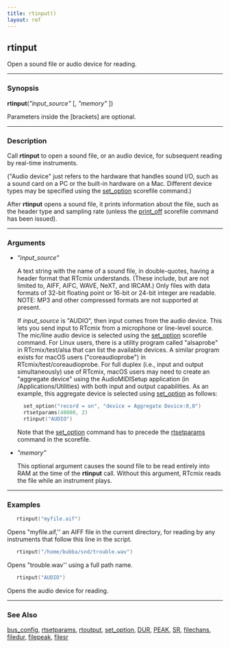```yaml
---
title: rtinput()
layout: ref
---
```


## rtinput

Open a sound file or audio device for reading.

-----

### Synopsis

**rtinput**(*"input\_source"* \[, *"memory"* \])

Parameters inside the \[brackets\] are optional.

-----

### Description

Call **rtinput** to open a sound file, or an audio device, for
subsequent reading by real-time instruments.

("Audio device" just refers to the hardware that handles sound I/O,
such as a sound card on a PC or the built-in hardware on a Mac.
Different device types may be specified using the
[set\_option](set_option.html#device) scorefile command.)

After **rtinput** opens a sound file, it prints information about the
file, such as the header type and sampling rate (unless the
[print\_off](print_off.html) scorefile command has been issued).

-----

### Arguments

  - <span id="item_input_source">*"input\_source"*</span>  
      
    A text string with the name of a sound file, in double-quotes,
    having a header format that RTcmix understands. (These include, but
    are not limited to, AIFF, AIFC, WAVE, NeXT, and IRCAM.) Only files
    with data formats of 32-bit floating point or 16-bit or 24-bit
    integer are readable. NOTE: MP3 and other compressed formats are not
    supported at present.
    
    If *input\_source* is "AUDIO", then input comes from the audio
    device. This lets you send input to RTcmix from a microphone or
    line-level source. The mic/line audio device is selected using the
    [set\_option](set_option.html#device) scorefile command. For Linux
    users, there is a utility program called "alsaprobe" in
    RTcmix/test/alsa that can list the available devices. A similar
    program exists for macOS users ("coreaudioprobe") in
    RTcmix/test/coreaudioprobe. For full duplex (i.e., input and output
    simultaneously) use of RTcmix, macOS users may need to create an
    "aggregate device" using the AudioMIDISetup application (in
    /Applications/Utilities) with both input and output capabilities.
    As an example, this aggregate device is selected using
    [set\_option](set_option.html#device) as follows:

    ```cpp
      set_option("record = on", "device = Aggregate Device:0,0")  
      rtsetparams(48000, 2)  
      rtinput("AUDIO")  
    ```
    
    Note that the [set\_option](set_option.html#device) command has to
    precede the [rtsetparams](rtsetparams.html) command in the
    scorefile.

  - <span id="memory">*"memory"*</span> 

    This optional argument causes the sound file to be read entirely
    into RAM at the time of the **rtinput** call. Without this argument,
    RTcmix reads the file while an instrument plays.
  

-----

### Examples

```cpp
   rtinput("myfile.aif")
```

Opens "myfile.aif,'' an AIFF file in the current directory, for reading
by any instruments that follow this line in the script.

```cpp
   rtinput("/home/bubba/snd/trouble.wav")
```

Opens "trouble.wav'' using a full path name.

```cpp
   rtinput("AUDIO")
```

Opens the audio device for reading.

-----

### See Also

[bus\_config](bus_config.html), [rtsetparams](rtsetparams.html),
[rtoutput](rtoutput.html), [set\_option](set_option.html),
[DUR](DUR.html), [PEAK](PEAK.html), [SR](SR.html),
[filechans](filechans.html), [filedur](filedur.html),
[filepeak](filepeak.html), [filesr](filesr.html)
